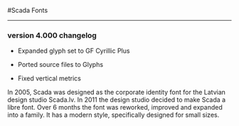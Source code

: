 #Scada Fonts

---

### version 4.000 changelog

* Expanded glyph set to GF Cyrillic Plus

* Ported source files to Glyphs

* Fixed vertical metrics


In 2005, Scada was designed as the corporate identity font for the Latvian design studio Scada.lv. In 2011 the design studio decided to make Scada a libre font. Over 6 months the font was reworked, improved and expanded into a family. It has a modern style, specifically designed for small sizes.

